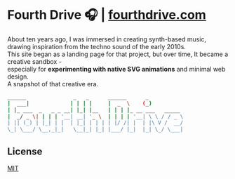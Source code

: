 # Fourth Drive 🎧 | [fourthdrive.com](https://fourthdrive.com)
About ten years ago, I was immersed in creating synth-based music,  
drawing inspiration from the techno sound of the early 2010s.  
This site began as a landing page for that project, but over time, 
It became a creative sandbox -  
especially for **experimenting with native SVG animations** and minimal web design.  
A snapshot of that creative era.


```bash
______               _   _      ______      _           
|  ___|             | | | |     |  _  \    (_)          
| |_ ___  _   _ _ __| |_| |__   | | | |_ __ ___   _____ 
|  _/ _ \| | | | '__| __| '_ \  | | | | '__| \ \ / / _ \
| || (_) | |_| | |  | |_| | | | | |/ /| |  | |\ V /  __/
\_| \___/ \__,_|_|   \__|_| |_| |___/ |_|  |_| \_/ \___|
```


## License
[MIT](https://choosealicense.com/licenses/mit/)
